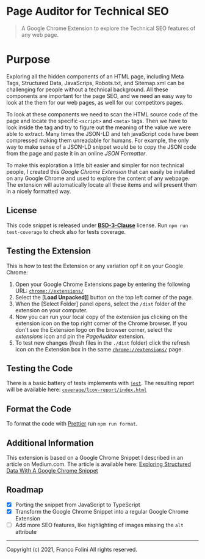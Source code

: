 # Page Auditor for Technical SEO 
> A Google Chrome Extension to explore the Technical SEO features of any web page.

# Purpose
Exploring all the hidden components of an HTML page, including Meta Tags, Structured Data, JavaScrips, Robots.txt, and Sitemap.xml can be challenging for people without a technical background. All these components are important for the page SEO, and we need an easy way to look at the them for our web pages, as well for our competitors pages.

To look at these components we need to scan the HTML source code of the page and locate the specific `<script>` and `<meta>` tags. Then we have to look inside the tag and try to figure out the meaning of the value we were able to extract. Many times the JSON-LD and teh javaScript code have been compressed making them unreadable for humans. For example, the only way to make sense of a JSON-LD snippet would be to copy the JSON code from the page and paste it in an online _JSON Formatter_.

To make this exploration a little bit easier and simpler for non technical people, I created this _Google Chrome Extension_ that can easily be installed on any Google Chrome and used to explore the content of any webpage. The extension will automatically locate all these items and will present them in a nicely formatted way.

## License
This code snippet is released under [__BSD-3-Clause__](./LICENSE.md) license.
Run `npm run test-coverage` to check also for tests coverage. 

## Testing the Extension
This is how to test the Extension or any variation opf it on your Google Chrome:
1. Open your Google Chrome Extensions page by entering the following URL: [`chrome://extensions/`](chrome://extensions/)
2. Select the [**Load Unpacked]**] button on the top left corner of the page.
3. When the [Select Folder] panel opens, select the `/dist` folder of the extension on your computer.
4. Now you can run your local copy of the extension jus clicking on the extension icon on the top right corner of the Chrome browser. If you don't see the Extension logo on the browser corner, select the _extensions_ icon  and pin the _PageAuditor_ extension.
5. To test new changes (fresh files in the `./dist` folder) click the refresh icon on the Extension box in the same [`chrome://extensions/`](chrome://extensions/) page.

## Testing the Code
There is a basic battery of tests implements with [`jest`](https://jestjs.io/).
The resulting report will be available here: [`coverage/lcov-report/index.html`](coverage/lcov-report/index.html)

## Format the Code
To format the code with [Prettier](https://prettier.io/) run `npm run format`.

## Additional Information
This extension is based on a Google Chrome Snippet I described in an article on Medium.com.
The article is available here: [Exploring Structured Data With A Google Chrome Snippet](https://folini.medium.com/exploring-structured-data-with-a-google-chrome-snippet-944ad4ef831) 


## Roadmap
- [x] Porting the snippet from JavaScript to TypeScript
- [x] Transform the Google Chrome Snippet into a regular Google Chrome Extension
- [ ] Add more SEO features, like highlighting of images missing the `alt` attribute

---
Copyright (c) 2021, Franco Folini
All rights reserved.
